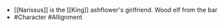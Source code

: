 
 - [[Narissus]] is the [[King]] ashflower's girlfriend. Wood elf from the bar
 - #Character #Allignment
